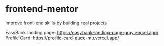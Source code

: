 # frontend-mentor
Improve front-end skills by building real projects

EasyBank landing page: https://easybank-landing-page-gray.vercel.app/
Profile Card: https://profile-card-puce-mu.vercel.app/
